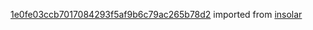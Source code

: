 [1e0fe03ccb7017084293f5af9b6c79ac265b78d2](https://github.com/insolar/insolar/commit/1e0fe03ccb7017084293f5af9b6c79ac265b78d2) imported from [insolar](https://github.com/insolar/insolar)
